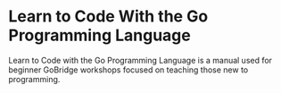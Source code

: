 # Learn to Code With the Go Programming Language

Learn to Code with the Go Programming Language is a manual used for beginner GoBridge workshops focused on teaching those new to programming.

